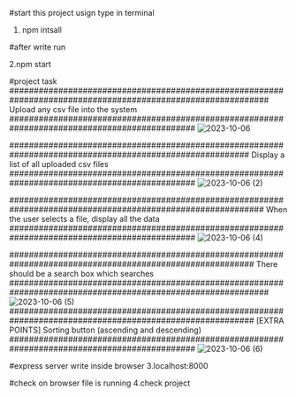#start this project usign type in terminal
1. npm intsall

#after write run  

2.npm start

#project task
#############################################################################################################
  Upload any csv file into the system
##############################################################################################
![2023-10-06](https://github.com/SoftwareEngineerhi/cvsUpload/assets/138565991/43916672-ae8f-425a-87cd-e777410c71be)

#########################################################################################################
   Display a list of all uploaded csv files
##############################################################################################
![2023-10-06 (2)](https://github.com/SoftwareEngineerhi/cvsUpload/assets/138565991/2cef20de-8a11-4a6a-893a-cae70d985340)

############################################################################################################
 When the user selects a file, display all the data
##############################################################################################
![2023-10-06 (4)](https://github.com/SoftwareEngineerhi/cvsUpload/assets/138565991/510652e4-7af3-4915-bcd7-297de2156808)

##########################################################################################################
 There should be a search box which searches
#############################################################################################################
![2023-10-06 (5)](https://github.com/SoftwareEngineerhi/cvsUpload/assets/138565991/ccb9131a-ed2c-41dc-9249-19c43f4483c2)
##########################################################################################################
[EXTRA POINTS] Sorting button (ascending and descending)
##############################################################################################
![2023-10-06 (6)](https://github.com/SoftwareEngineerhi/cvsUpload/assets/138565991/fe9a2f4f-bcb1-46e8-9216-71b89278ccec)

#express server write inside browser
3.localhost:8000

#check on browser file is running
4.check project
